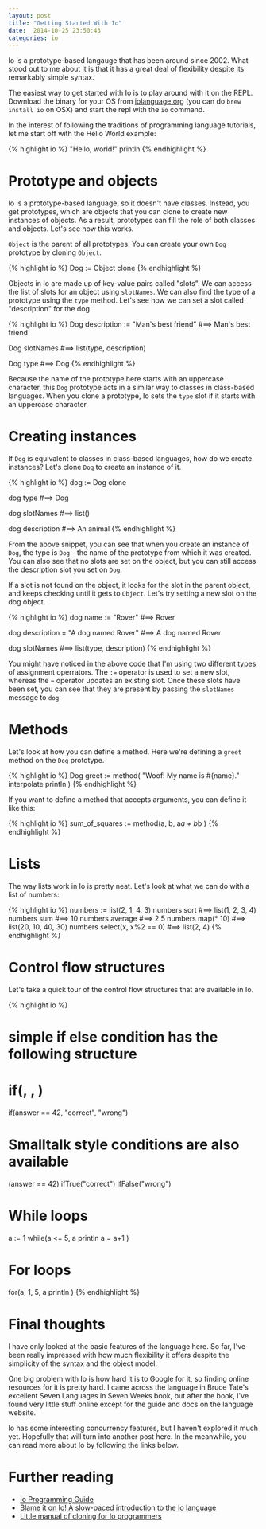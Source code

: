 ```yaml
---
layout: post
title: "Getting Started With Io"
date:  2014-10-25 23:50:43
categories: io
---
```


Io is a prototype-based langauge that has been around since 2002. What stood out to me about it is that it has a great deal of flexibility despite its remarkably simple syntax.

The easiest way to get started with Io is to play around with it on the REPL. Download the binary for your OS from [iolanguage.org](http://iolanguage.org) (you can do `brew install io` on OSX) and start the repl with the `io` command.

In the interest of following the traditions of programming language tutorials, let me start off with the Hello World example:

{% highlight io %}
"Hello, world!" println
{% endhighlight %}

# Prototype and objects

Io is a prototype-based language, so it doesn't have classes. Instead, you get prototypes, which are objects that you can clone to create new instances of objects. As a result, prototypes can fill the role of both classes and objects. Let's see how this works.

`Object` is the parent of all prototypes. You can create your own `Dog` prototype by cloning `Object`.

{% highlight io %}
Dog := Object clone
{% endhighlight %}

Objects in Io are made up of key-value pairs called "slots". We can access the list of slots for an object using `slotNames`. We can also find the type of a prototype using the `type` method. Let's see how we can set a slot called "description" for the dog.

{% highlight io %}
Dog description := "Man's best friend"
#==> Man's best friend

Dog slotNames
#==> list(type, description)

Dog type
#==> Dog
{% endhighlight %}

Because the name of the prototype here starts with an uppercase character, this `Dog` prototype acts in a similar way to classes in class-based languages. When you clone a prototype, Io sets the `type` slot if it starts with an uppercase character.

# Creating instances

If `Dog` is equivalent to classes in class-based languages, how do we create instances? Let's clone `Dog` to create an instance of it.

{% highlight io %}
dog := Dog clone

dog type
#==> Dog

dog slotNames
#==> list()

dog description
#==> An animal
{% endhighlight %}

From the above snippet, you can see that when you create an instance of `Dog`, the type is `Dog` - the name of the prototype from which it was created. You can also see that no slots are set on the object, but you can still access the description slot you set on `Dog`.

If a slot is not found on the object, it looks for the slot in the parent object, and keeps checking until it gets to `Object`. Let's try setting a new slot on the dog object.

{% highlight io %}
dog name := "Rover"
#==> Rover

dog description = "A dog named Rover"
#==> A dog named Rover

dog slotNames
#==> list(type, description)
{% endhighlight %}

You might have noticed in the above code that I'm using two different types of assignment operrators. The `:=` operator is used to set a new slot, whereas the `=` operator updates an existing slot. Once these slots have been set, you can see that they are present by passing the `slotNames` message to `dog`.

# Methods

Let's look at how you can define a method. Here we're defining a `greet` method on the `Dog` prototype.

{% highlight io %}
Dog greet := method(
  "Woof! My name is #{name}." interpolate println
)
{% endhighlight %}

If you want to define a method that accepts arguments, you can define it like this:

{% highlight io %}
sum_of_squares := method(a, b,
  a*a + b*b
)
{% endhighlight %}

# Lists

The way lists work in Io is pretty neat. Let's look at what we can do with a list of numbers:

{% highlight io %}
numbers := list(2, 1, 4, 3)
numbers sort                #==> list(1, 2, 3, 4)
numbers sum                 #==> 10
numbers average             #==> 2.5
numbers map(* 10)           #==> list(20, 10, 40, 30)
numbers select(x, x%2 == 0) #==> list(2, 4)
{% endhighlight %}

# Control flow structures

Let's take a quick tour of the control flow structures that are available in Io.

{% highlight io %}
# simple if else condition has the following structure
# if(<condition>, <then do this>, <else do this>)
if(answer == 42, "correct", "wrong")

# Smalltalk style conditions are also available
(answer == 42) ifTrue("correct") ifFalse("wrong")

# While loops
a := 1
while(a <= 5,
  a println
  a = a+1
)

# For loops
for(a, 1, 5,
  a println
)
{% endhighlight %}

# Final thoughts

I have only looked at the basic features of the language here. So far, I've been really impressed with how much flexibility it offers despite the simplicity of the syntax and the object model.

One big problem with Io is how hard it is to Google for it, so finding online resources for it is pretty hard. I came across the language in Bruce Tate's excellent Seven Languages in Seven Weeks book, but after the book, I've found very little stuff online except for the guide and docs on the language website.

Io has some interesting concurrency features, but I haven't explored it much yet. Hopefully that will turn into another post here. In the meanwhile, you can read more about Io by following the links below.

# Further reading

* [Io Programming Guide](http://iolanguage.org/scm/io/docs/IoGuide.html)
* [Blame it on Io! A slow-paced introduction to the Io language](http://ozone.wordpress.com/2006/03/15/blame-it-on-io/)
* [Little manual of cloning for Io programmers](http://ozone.wordpress.com/2006/03/20/little-manual-of-cloning-for-io-programmers/)
